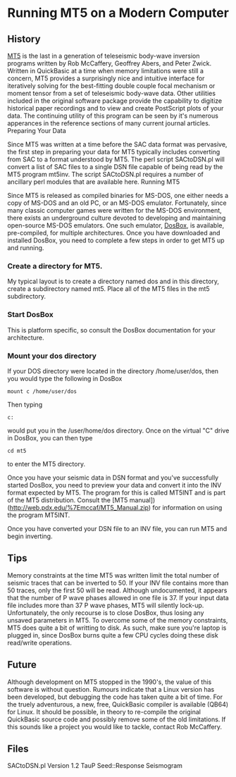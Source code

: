 # Running MT5 on a Modern Computer

## History

[MT5](http://web.pdx.edu/%7Emccaf/MT5_970516.zip) is the last in a generation of teleseismic body-wave inversion programs written by Rob McCaffery, Geoffrey Abers, and Peter Zwick. Written in QuickBasic at a time when memory limitations were still a concern, MT5 provides a surprisingly nice and intuitive interface for iteratively solving for the best-fitting double couple focal mechanism or moment tensor from a set of teleseismic body-wave data. Other utilities included in the original software package provide the capability to digitize historical paper recordings and to view and create PostScript plots of your data. The continuing utility of this program can be seen by it's numerous apperances in the reference sections of many current journal articles.
Preparing Your Data

Since MT5 was written at a time before the SAC data format was pervasive, the first step in preparing your data for MT5 typically includes converting from SAC to a format understood by MT5. The perl script SACtoDSN.pl will convert a list of SAC files to a single DSN file capable of being read by the MT5 program mt5inv. The script SACtoDSN.pl requires a number of ancillary perl modules that are available here.
Running MT5

Since MT5 is released as compiled binaries for MS-DOS, one either needs a copy of MS-DOS and an old PC, or an MS-DOS emulator. Fortunately, since many classic computer games were written for the MS-DOS environment, there exists an underground culture devoted to developing and maintaining open-source MS-DOS emulators. One such emulator, [DosBox](https://www.dosbox.com/), is available, pre-compiled, for multiple architectures. Once you have downloaded and installed DosBox, you need to complete a few steps in order to get MT5 up and running.

### Create a directory for MT5.

My typical layout is to create a directory named dos and in this directory, create a subdirectory named mt5. Place all of the MT5 files in the mt5 subdirectory.

### Start DosBox

This is platform specific, so consult the DosBox documentation for your architecture.

### Mount your dos directory

If your DOS directory were located in the directory /home/user/dos, then you would type the following in DosBox

`mount c /home/user/dos`

Then typing

`c:`

would put you in the /user/home/dos directory. Once on the virtual "C" drive in DosBox, you can then type

`cd mt5`

to enter the MT5 directory.

Once you have your seismic data in DSN format and you've successfully started DosBox, you need to preview your data and convert it into the INV format expected by MT5. The program for this is called MT5INT and is part of the MT5 distribution. Consult the [MT5 manual])(http://web.pdx.edu/%7Emccaf/MT5_Manual.zip) for information on using the program MT5INT.

Once you have converted your DSN file to an INV file, you can run MT5 and begin inverting.

## Tips

Memory constraints at the time MT5 was written limit the total number of seismic traces that can be inverted to 50. If your INV file contains more than 50 traces, only the first 50 will be read.
Although undocumented, it appears that the number of P wave phases allowed in one file is 37. If your input data file includes more than 37 P wave phases, MT5 will silently lock-up. Unfortunately, the only recourse is to close DosBox, thus losing any unsaved parameters in MT5.
To overcome some of the memory constraints, MT5 does quite a bit of writting to disk. As such, make sure you're laptop is plugged in, since DosBox burns quite a few CPU cycles doing these disk read/write operations.

## Future

Although development on MT5 stopped in the 1990's, the value of this software is without question. Rumours indicate that a Linux version has been developed, but debugging the code has taken quite a bit of time. For the truely adventurous, a new, free, QuickBasic compiler is available (QB64) for Linux. It should be possible, in theory to re-compile the original QuickBasic source code and possibly remove some of the old limitations. If this sounds like a project you would like to tackle, contact Rob McCaffery.

## Files

SACtoDSN.pl Version 1.2
TauP
Seed::Response
Seismogram
